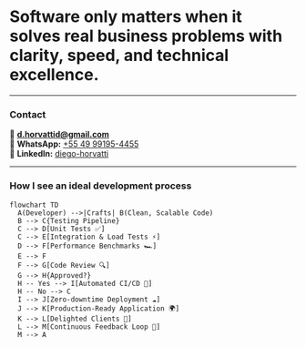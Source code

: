 # Software only matters when it solves real business problems with clarity, speed, and technical excellence.

---

### Contact

📧 **d.horvattid@gmail.com**  
📱 **WhatsApp:** [+55 49 99195-4455](https://api.whatsapp.com/send/?phone=5549991954455)  
💼 **LinkedIn:** [diego-horvatti](https://www.linkedin.com/in/diego-horvatti)

---

### How I see an ideal development process

```mermaid
flowchart TD
  A(Developer) -->|Crafts| B(Clean, Scalable Code)
  B --> C{Testing Pipeline}
  C --> D[Unit Tests ✅]
  C --> E[Integration & Load Tests ⚡]
  D --> F[Performance Benchmarks 🏎️]
  E --> F
  F --> G[Code Review 🔍]
  G --> H{Approved?}
  H -- Yes --> I[Automated CI/CD 🚀]
  H -- No --> C
  I --> J[Zero-downtime Deployment ☁️]
  J --> K[Production-Ready Application 🌍]
  K --> L[Delighted Clients 🙌]
  L --> M[Continuous Feedback Loop 🔄]
  M --> A
```

